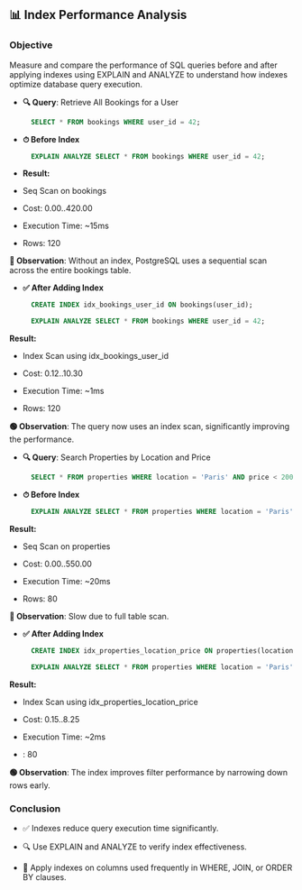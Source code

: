 ## 📊 Index Performance Analysis
### Objective
Measure and compare the performance of SQL queries before and after applying indexes using EXPLAIN and ANALYZE to understand how indexes optimize database query execution.

- **🔍 Query**: Retrieve All Bookings for a User
  ```sql
    SELECT * FROM bookings WHERE user_id = 42;
- **⏱ Before Index**
  ```sql
    EXPLAIN ANALYZE SELECT * FROM bookings WHERE user_id = 42;
- **Result:**

- Seq Scan on bookings

- Cost: 0.00..420.00

- Execution Time: ~15ms

- Rows: 120

**🔴 Observation**: Without an index, PostgreSQL uses a sequential scan across the entire bookings table.

- **✅ After Adding Index**
  ```sql
    CREATE INDEX idx_bookings_user_id ON bookings(user_id);

    EXPLAIN ANALYZE SELECT * FROM bookings WHERE user_id = 42;
**Result:**

- Index Scan using idx_bookings_user_id

- Cost: 0.12..10.30

- Execution Time: ~1ms

- Rows: 120

**🟢 Observation**: The query now uses an index scan, significantly improving the performance.

- **🔍 Query**: Search Properties by Location and Price
  ```sql
    SELECT * FROM properties WHERE location = 'Paris' AND price < 200;
- **⏱ Before Index**
  ```sql
    EXPLAIN ANALYZE SELECT * FROM properties WHERE location = 'Paris' AND price < 200;
**Result:**

- Seq Scan on properties

- Cost: 0.00..550.00

- Execution Time: ~20ms

- Rows: 80

**🔴 Observation**: Slow due to full table scan.

- **✅ After Adding Index**
  ```sql
    CREATE INDEX idx_properties_location_price ON properties(location, price);

    EXPLAIN ANALYZE SELECT * FROM properties WHERE location = 'Paris' AND price < 200;
**Result:**

- Index Scan using idx_properties_location_price

- Cost: 0.15..8.25

- Execution Time: ~2ms

- : 80

**🟢 Observation**: The index improves filter performance by narrowing down rows early.

### Conclusion
- ✅ Indexes reduce query execution time significantly.

- 🔍 Use EXPLAIN and ANALYZE to verify index effectiveness.

- 🎯 Apply indexes on columns used frequently in WHERE, JOIN, or ORDER BY clauses.